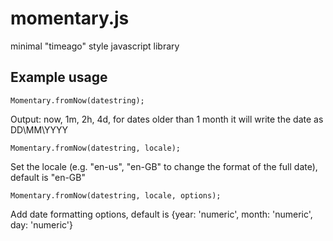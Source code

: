 # momentary.js

minimal "timeago" style javascript library


## Example usage



```
Momentary.fromNow(datestring);
```

Output: now, 1m, 2h, 4d, for dates older than 1 month it will write the date as DD\MM\YYYY


```
Momentary.fromNow(datestring, locale);
```

Set the locale (e.g. "en-us", "en-GB" to change the format of the full date), default is "en-GB"


```
Momentary.fromNow(datestring, locale, options);
```

Add date formatting options, default is {year: 'numeric', month: 'numeric', day: 'numeric'}

